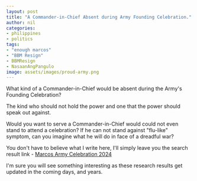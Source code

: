 ```yaml
---
layout: post
title: "A Commander-in-Chief Absent during Army Founding Celebration." 
author: nil
categories:
- philippines
- politics
tags:
- "enough marcos"
- "BBM Resign"
- BBMResign
- NasaanAngPangulo
image: assets/images/proud-army.png
---
```

What kind of a Commander-in-Chief would be absent during the Army's Founding Celebration?

The kind who should not hold the power and one that the power should speak out against.

Would you want to serve a Commander-in-Chief would could not even stand to attend a celebration? If he can not stand against "flu-like" symptom, can you imagine what he will do in face of a dreadful war?

You don't have to believe what I write here, I'll simply leave you the search result link - [Marcos Army Celebration 2024][marcos-army-founding]

I'm sure you will see something interesting as these research results get updated in the coming days, and years.

[marcos-army-founding]: https://www.google.com/search?q=Marcos+Army+celebration+2024&sca_upv=1&sca_upv=1
